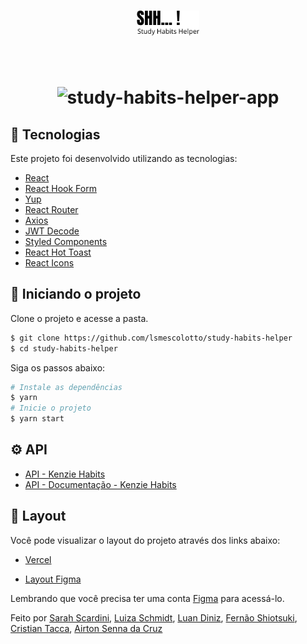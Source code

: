 <h1 align="center">
  <img alt="Study Habits Helper" src="./src/assets/img/logo.png" width="100px" />
</h1>
<br>

<h1 align="center">
    <img alt="study-habits-helper-app" title="study-habits-helper-app" src="https://user-images.githubusercontent.com/88347963/161449260-bbfe221c-0d49-4ea5-88df-d9e55743dc76.gif" />
</h1>


## 🧪 Tecnologias

Este projeto foi desenvolvido utilizando as tecnologias:

- [React](https://pt-br.reactjs.org/)
- [React Hook Form](https://react-hook-form.com/)
- [Yup](https://github.com/jquense/yup)
- [React Router](https://v5.reactrouter.com/web/guides/quick-start)
- [Axios](https://axios-http.com/docs/intro)
- [JWT Decode](https://www.npmjs.com/package/jwt-decode)
- [Styled Components](https://styled-components.com/)
- [React Hot Toast](https://react-hot-toast.com/)
- [React Icons](https://react-icons.github.io/react-icons/)

## 🚀 Iniciando o projeto

Clone o projeto e acesse a pasta.

```bash
$ git clone https://github.com/lsmescolotto/study-habits-helper
$ cd study-habits-helper
```

Siga os passos abaixo:

```bash
# Instale as dependências
$ yarn
# Inicie o projeto
$ yarn start
```

## ⚙️ API

- [API - Kenzie Habits](https://kenzie-habits.herokuapp.com/)
- [API - Documentação - Kenzie Habits](https://github.com/Kenzie-Academy-Brasil-Developers/habits-api)

## 🔖 Layout

Você pode visualizar o layout do projeto através dos links abaixo:

- [Vercel](https://study-habits-helper.vercel.app/)

- [Layout Figma](https://www.figma.com/file/Up6e8WSWjgYfskmuJnRxBx/SHH---Study-Habist-Helper?node-id=0%3A1)

Lembrando que você precisa ter uma conta [Figma](http://figma.com/) para acessá-lo.

Feito por [Sarah Scardini](https://www.linkedin.com/in/sarah-scardini-a93025223/), [Luiza Schmidt](https://www.linkedin.com/in/luiza-schmidt-mescolotto/), [Luan Diniz](https://www.linkedin.com/in/luan-diniz-985a7b223/), [Fernão Shiotsuki](https://www.linkedin.com/in/fern%C3%A3o-shiotsuki-49497a203/), [Cristian Tacca](https://www.linkedin.com/in/cristian-tacca-837522182/), [Airton Senna da Cruz](https://www.linkedin.com/in/airton-senna-da-cruz-00a03abb/)
